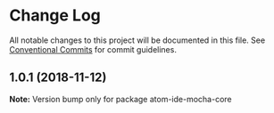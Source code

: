 # Change Log

All notable changes to this project will be documented in this file.
See [Conventional Commits](https://conventionalcommits.org) for commit guidelines.

## 1.0.1 (2018-11-12)

**Note:** Version bump only for package atom-ide-mocha-core
